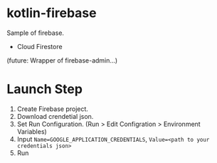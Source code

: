 # kotlin-firebase
Sample of firebase.
- Cloud Firestore

(future: Wrapper of firebase-admin...)

# Launch Step
1. Create Firebase project.
2. Download crendetial json.
3. Set Run Configuration. (Run > Edit Configration > Environment Variables)
4. Input `Name=GOOGLE_APPLICATION_CREDENTIALS`, `Value=<path to your credentials json>`
5. Run
